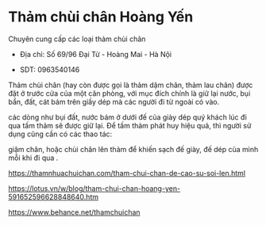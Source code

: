 # Thảm chùi chân Hoàng Yến

Chuyên cung cấp các loại thảm chùi chân

- Địa chỉ: Số 69/96 Đại Từ - Hoàng Mai - Hà Nội

- SDT: 0963540146

Thảm chùi chân (hay còn được gọi là thảm dậm chân, thảm lau chân) được đặt ở trước cửa của một căn phòng, với mục đích chính là giữ lại nước, bụi bẩn, đất, cát bám trên giầy dép mà các người đi từ ngoài có vào.

các dòng như bụi đất, nước bám ở dưới đế của giày dép quý khách lúc đi qua tấm thảm sẽ được giữ lại. Để tấm thảm phát huy hiệu quả, thì người sử dụng cũng cần có các thao tác:

giậm chân, hoặc chùi chân lên thảm để khiến sạch đế giày, đế dép của mình mỗi khi đi qua .

https://thamnhuachuichan.com/tham-chui-chan-de-cao-su-soi-len.html

https://lotus.vn/w/blog/tham-chui-chan-hoang-yen-591652596628848640.htm

https://www.behance.net/thamchuichan
